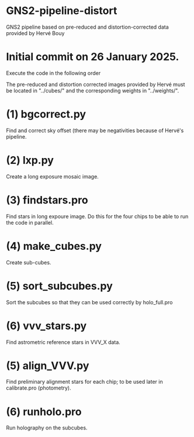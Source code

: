 # GNS2-pipeline-distort
GNS2 pipeline based on pre-reduced and distortion-corrected data provided by Hervé Bouy 

# Initial commit on 26 January 2025.

Execute the code in the following order

The pre-reduced and distortion corrected images provided by Hervé must be located in "../cubes/" and the
corresponding weights in "../weights/".


# (1) bgcorrect.py

Find and correct sky offset (there may be negativities because of Hervé's pipeline.

# (2) lxp.py

Create a long exposure mosaic image.

# (3) findstars.pro

Find stars in long expoure image. Do this for the four chips to be able to run the code in parallel.

# (4) make_cubes.py

Create sub-cubes.

# (5) sort_subcubes.py

Sort the subcubes so that they can be used correctly by holo_full.pro

# (6) vvv_stars.py

Find astrometric reference stars in VVV_X data.

# (5) align_VVV.py

Find preliminary alignment stars for each chip; to be used later in calibrate.pro (photometry).

# (6) runholo.pro

Run holography on the subcubes.


